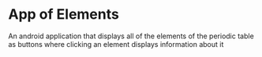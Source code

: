 # App of Elements

An android application that displays all of the elements of the periodic table as buttons where clicking an element displays information about it
